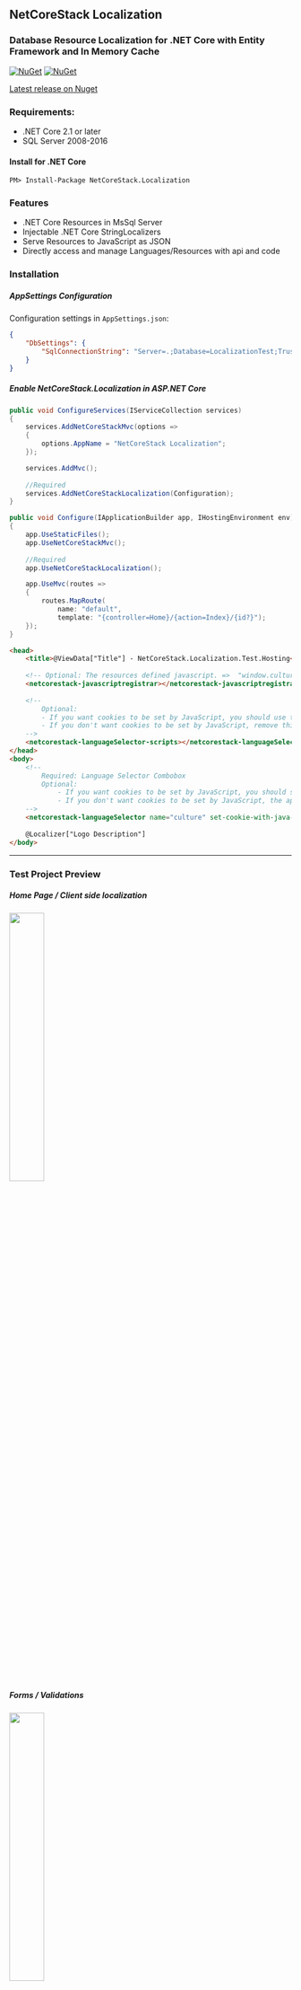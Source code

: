 ## NetCoreStack Localization
### Database Resource Localization for .NET Core with Entity Framework and In Memory Cache
[![NuGet](https://img.shields.io/nuget/v/NetCoreStack.Localization.svg?longCache=true&style=flat-square)](https://www.nuget.org/packages/NetCoreStack.Localization)
[![NuGet](https://img.shields.io/nuget/dt/NetCoreStack.Localization.svg?longCache=true&style=flat-square)](https://www.nuget.org/packages/NetCoreStack.Localization)

[Latest release on Nuget](https://www.nuget.org/packages/NetCoreStack.Localization)

### Requirements:
* .NET Core 2.1 or later
* SQL Server 2008-2016

#### Install for .NET Core
```
PM> Install-Package NetCoreStack.Localization
```

### Features
* .NET Core Resources in MsSql Server
* Injectable .NET Core StringLocalizers
* Serve Resources to JavaScript as JSON
* Directly access and manage Languages/Resources with api and code

### Installation
##### AppSettings Configuration
Configuration settings in `AppSettings.json`:
```json
{
	"DbSettings": {
		"SqlConnectionString": "Server=.;Database=LocalizationTest;Trusted_Connection=True;MultipleActiveResultSets=true"
	}
}
```
##### Enable NetCoreStack.Localization in ASP.NET Core
```csharp
public void ConfigureServices(IServiceCollection services)
{
	services.AddNetCoreStackMvc(options =>
	{
		options.AppName = "NetCoreStack Localization";
	});

	services.AddMvc();
	
	//Required
	services.AddNetCoreStackLocalization(Configuration);
}
```

```csharp
public void Configure(IApplicationBuilder app, IHostingEnvironment env)
{
	app.UseStaticFiles();
	app.UseNetCoreStackMvc();
	
	//Required
	app.UseNetCoreStackLocalization();

	app.UseMvc(routes =>
	{
    	routes.MapRoute(
			name: "default",
			template: "{controller=Home}/{action=Index}/{id?}");
	});
}
```

```html
<head>
    <title>@ViewData["Title"] - NetCoreStack.Localization.Test.Hosting</title>
	
	<!-- Optional: The resources defined javascript. =>  "window.culture.resource"  -->
    <netcorestack-javascriptregistrar></netcorestack-javascriptregistrar>
    
	<!-- 
		Optional: 
		- If you want cookies to be set by JavaScript, you should use this.   
		- If you don't want cookies to be set by JavaScript, remove this line. It will automatically redirect to Controller Action.
	-->
	<netcorestack-languageSelector-scripts></netcorestack-languageSelector-scripts>
</head>
<body>
	<!--  
		Required: Language Selector Combobox
		Optional:
			- If you want cookies to be set by JavaScript, you should set "set-cookie-with-java-script" property.   
			- If you don't want cookies to be set by JavaScript, the application sets it through Controller Action.
	-->
	<netcorestack-languageSelector name="culture" set-cookie-with-java-script="true"></netcorestack-languageSelector>
	
	@Localizer["Logo Description"]
</body>
```

------

### Test Project Preview

##### Home Page / Client side localization
<a href="https://github.com/NetCoreStack/Localization/blob/master/Sample_01.png?raw=true" target="_blank"><img src="https://github.com/NetCoreStack/Localization/blob/master/Sample_01.png?raw=true" align="center" width="35%" ></a>


##### Forms / Validations
<a href="https://github.com/NetCoreStack/Localization/blob/master/Sample_02.png?raw=true" target="_blank"><img src="https://github.com/NetCoreStack/Localization/blob/master/Sample_02.png?raw=true" align="center" width="35%" ></a>

##### Api
<a href="https://github.com/NetCoreStack/Localization/blob/master/Sample_03.png?raw=true" target="_blank"><img src="https://github.com/NetCoreStack/Localization/blob/master/Sample_03.png?raw=true" align="center" width="35%" ></a>

##### Custom Exception Localization
<a href="https://github.com/NetCoreStack/Localization/blob/master/Sample_05.png?raw=true" target="_blank"><img src="https://github.com/NetCoreStack/Localization/blob/master/Sample_05.png?raw=true" align="center" width="35%" ></a>

##### Ajax Exception Localization
<a href="https://github.com/NetCoreStack/Localization/blob/master/Sample_04.png?raw=true" target="_blank"><img src="https://github.com/NetCoreStack/Localization/blob/master/Sample_04.png?raw=true" align="center" width="35%" ></a>

---------

###### .Net Core Localization
###### .Net Core Localization with Entity Framework
###### .Net Core Database Localization
